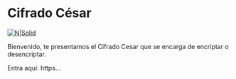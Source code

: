# Cifrado César

[![N|Solid](https://hbfs.files.wordpress.com/2013/02/cipher-coin.jpg?w=240)](https://hbfs.files.wordpress.com/2013/02/cipher-coin.jpg?w=240)

Bienvenido, te presentamos el Cifrado Cesar que se encarga de encriptar o desencriptar.

Entra aquí: https...